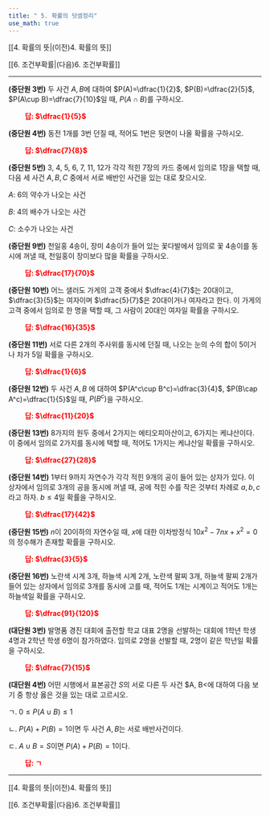 ```yaml
---
title: " 5. 확률의 덧셈정리"
use_math: true
---
```

[[4. 확률의 뜻|(이전)4. 확률의 뜻]]

[[6. 조건부확률|(다음)6. 조건부확률]]

***

**(중단원 3번)** 두 사건 $A, B$에 대하여 $P(A)=\dfrac{1}{2}$, $P(B)=\dfrac{2}{5}$, $P(A\cup B)=\dfrac{7}{10}$일 때, $P(A\cap B)$를 구하시오.

**<span style="color: red;">$\qquad$답: $\dfrac{1}{5}$</span>**

**(중단원 4번)** 동전 1개를 3번 던질 때, 적어도 1번은 뒷면이 나올 확률을 구하시오.

**<span style="color: red;">$\qquad$답: $\dfrac{7}{8}$</span>**

**(중단원 5번)** 3, 4, 5, 6, 7, 11, 12가 각각 적힌 7장의 카드 중에서 임의로 1장을 택할 때, 다음 세 사건 $A, B, C$ 중에서 서로 배반인 사건을 있는 대로 찾으시오.

$A$: 6의 약수가 나오는 사건

$B$: 4의 배수가 나오는 사건

$C$: 소수가 나오는 사건

**(중단원 9번)** 천일홍 4송이, 장미 4송이가 들어 있는 꽃다발에서 임의로 꽃 4송이를 동시에 꺼낼 때, 천일홍이 장미보다 많을 확률을 구하시오. 

**<span style="color: red;">$\qquad$답: $\dfrac{17}{70}$</span>**

**(중단원 10번)** 어느 샐러도 가게의 고객 중에서 $\dfrac{4}{7}$는 20대이고, $\dfrac{3}{5}$는 여자이며 $\dfrac{5}{7}$은 20대이거나 여자라고 한다. 이 가게의 고객 중에서 임의로 한 명을 택할 때, 그 사람이 20대인 여자일 확률을 구하시오.

**<span style="color: red;">$\qquad$답: $\dfrac{16}{35}$</span>**

**(중단원 11번)** 서로 다른 2개의 주사위를 동시에 던질 때, 나오는 눈의 수의 합이 5이거나 차가 5일 확률을 구하시오.

**<span style="color: red;">$\qquad$답: $\dfrac{1}{6}$</span>**

**(중단원 12번)** 두 사건 $A, B$ 에 대하여 $P(A^c\cup B^c)=\dfrac{3}{4}$, $P(B\cap A^c)=\dfrac{1}{5}$일 때, $P(B^c)$을 구하시오.

**<span style="color: red;">$\qquad$답: $\dfrac{11}{20}$</span>**

**(중단원 13번)** 8가지의 원두 중에서 2가지는 에티오피아산이고, 6가지는 케냐산이다. 이 중에서 임의로 2가지를 동시에 택할 때, 적어도 1가지는 케냐산일 확률을 구하시오.

**<span style="color: red;">$\qquad$답: $\dfrac{27}{28}$</span>**

**(중단원 14번)** 1부터 9까지 자연수가 각각 적힌 9개의 공이 들어 있는 상자가 있다. 이 상자에서 임의로 3개의 공을 동시에 꺼낼 때, 공에 적힌 수를 작은 것부터 차례로 $a, b, c$라고 하자. $b\le 4$일 확률을 구하시오.

**<span style="color: red;">$\qquad$답: $\dfrac{17}{42}$</span>**

**(중단원 15번)** $n$이 20이하의 자연수일 때, $x$에 대한 이차방정식 $10x^2-7nx+x^2=0$의 정수해가 존재할 확률을 구하시오.

**<span style="color: red;">$\qquad$답: $\dfrac{3}{5}$</span>**

**(중단원 16번)** 노란색 시계 3개, 하늘색 시계 2개, 노란색 팔찌 3개, 하늘색 팔찌 2개가 들어 있는 상자에서 임의로 3개를 동시에 고를 때, 적어도 1개는 시계이고 적어도 1개는 하늘색일 확률을 구하시오.

**<span style="color: red;">$\qquad$답: $\dfrac{91}{120}$</span>**

**(대단원 3번)** 발명품 경진 대회에 출전할 학교 대표 2명을 선발하는 대회에 1학년 학생 4명과 2학년 학생 6명이 참가하였다. 임의로 2명을 선발할 때, 2명이 같은 학년일 확률을 구하시오.

**<span style="color: red;">$\qquad$답: $\dfrac{7}{15}$</span>**

**(대단원 4번)** 어떤 시행에서 표본공간 $S$의 서로 다른 두 사건 $A, B<에 대하여 다음 보기 중 항상 옳은 것을 있는 대로 고르시오.

ㄱ. $0\le P(A\cup B)\le1$

ㄴ. $P(A)+P(B)=1$이면 두 사건 $A, B$는 서로 배반사건이다.

ㄷ. $A\cup B=S$이면 $P(A)+P(B)=1$이다.

**<span style="color: red;">$\qquad$답: ㄱ</span>**



***
[[4. 확률의 뜻|(이전)4. 확률의 뜻]]

[[6. 조건부확률|(다음)6. 조건부확률]]